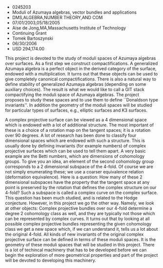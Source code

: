 
* 0245203
* Moduli of Azumaya algebras, vector bundles and applications
* DMS,ALGEBRA,NUMBER THEORY,AND COM
* 07/01/2003,05/18/2005
* Aise de Jong,MA,Massachusetts Institute of Technology
* Continuing Grant
* Tomek Bartoszynski
* 06/30/2006
* USD 294,174.00

This project is devoted to the study of moduli spaces of Azumaya algebras over
surfaces. As a first step we construct compactifications. A generalized Azumaya
algebra is a perfect object in the derived category of the surface, endowed with
a multiplication. It turns out that these objects can be used to give completely
canonical compactifications. There is also a natural way to define stability of
generalized Azumaya algebras (depending on some auxiliary choices). The result
is what we would like to call a GIT stack compactifying the moduli space of
Azumaya algebras. The project proposes to study these spaces and to use them to
define ``Donaldson type invariants''. In addition the geometry of the moduli
spaces will be studied for particular types of surfaces, e.g., elliptic surfaces
and K3 surfaces.

A complex projective surface can be viewed as a 4 dimensional space which is
endowed with a lot of additional structure. The most important of these is a
choice of a rotation map on the tangent spaces; it is a rotation over 90
degrees. A lot of research has been done to classify four dimensional spaces
which are endowed with such a structure. This is usually done by defining
invariants (for example numbers) of complex projective surfaces which can be
used to tell them apart. A very basic example are the Betti numbers, which are
dimensions of cohomology groups. To give you an idea, an element of the second
cohomology group corresponds to a 2 dimensional subspace of the 4-fold. Of
course we are not simply enumerating these; we use a coarser equivalence
relation (deformation equivalence). Here is a question: How many of these 2
dimensional subspaces have the property that the tangent space at any point is
preserved by the rotation that defines the complex structure on our 4-fold? Such
a subspace is called a complex curve on the complex surface. This question has
been much studied, and is related to the Hodge conjecture. However, in this
project we go the other way. Namely, we look at other objects: Complex
projective bundles over our 4-fold determine a degree 2 cohomology class as
well, and they are typically not those which can be represented by complex
curves. It turns out that by looking at all possible complex projective bundles
representing the given cohomology class we get a new space which, if we can
understand it, tells us a lot about the original 4-fold. All kinds of new
invariants of the original complex projective surface can be defined in terms of
these moduli spaces. It is the geometry of these moduli spaces that will be
studied in this project. There is a lot of techincal machinery that has to be
developed before we can begin the exploration of more geometrical properties and
part of the project will be devoted to developing this machinery.




